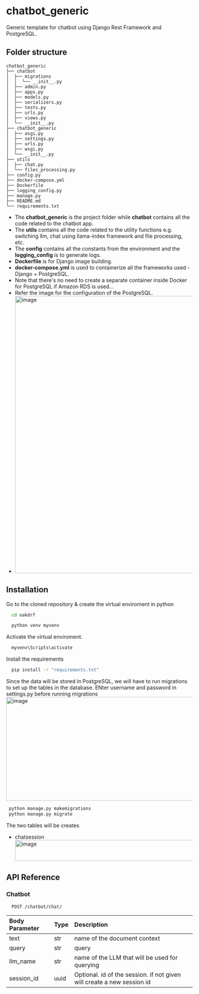 # chatbot_generic
Generic template for chatbot using Django Rest Framework and PostgreSQL.

## Folder structure
```
chatbot_generic
├── chatbot
│  ├── migrations
│  │  └── __init__.py
│  ├── admin.py
│  ├── apps.py
│  ├── models.py
│  ├── serializers.py
│  ├── tests.py
│  ├── urls.py
│  ├── views.py
│  └── __init__.py
├── chatbot_generic
│  ├── asgi.py
│  ├── settings.py
│  ├── urls.py
│  ├── wsgi.py
│  └── __init__.py
├── utils
│  ├── chat.py
│  └── files_processing.py
├── config.py
├── docker-compose.yml
├── Dockerfile
├── logging_config.py
├── manage.py
├── README.md
└── requirements.txt

```

- The **chatbot_generic** is the project folder while **chatbot** contains all the code related to the chatbot app.
- The **utils** contains all the code related to the utility functions e.g. switching llm, chat using llama-index framework and file processing, etc.
- The **config** contains all the constants from the environment and the **logging_config** is to generate logs.
- **Dockerfile** is for Django image building.
- **docker-compose.yml** is used to containerize all the frameworks used - Django + PostgreSQL.
- Note that there's no need to create a separate container inside Docker for PostgreSQL if Amazon RDS is used...
- Refer the image for the configuration of the PostgreSQL.
- <img width="1341" height="748" alt="image" src="https://github.com/user-attachments/assets/12639bb1-f796-42a5-bb1b-2e7487f14406" />

## Installation

Go to the cloned repository & create the virtual enviroment in python
```bash
  cd oakdrf
```

```bash
  python venv myvenv
```

Activate the virtual enviroment.

```bash
  myvenv\Scripts\activate
```

Install the requirements
```bash
  pip install -r "requirements.txt"
```
 Since the data will be stored in PostgreSQL, we will have to run migrations to set up the tables in the database.
ENter username and password in settings.py before running migrations
 <img width="640" height="280" alt="image" src="https://github.com/user-attachments/assets/51a61fd4-eca9-49d3-b2f8-193a419becac" />

 ```bash
  python manage.py makemigrations
  python manage.py migrate
```
The two tables will be creates

- chatsession
  <img width="658" height="56" alt="image" src="https://github.com/user-attachments/assets/5c395ee2-8542-40ab-ba82-d6f7bf6f46ba" />


## API Reference

### Chatbot

```http
  POST /chatbot/chat/
```

| Body Parameter | Type     | Description                |
| :-------- | :------- | :------------------------- |
| text | str | name of the document context  |
| query | str | query  |
| llm_name | str | name of the LLM that will be used for querying  |
| session_id | uuid | Optional. id of the session. if not given will create a new session id  |

